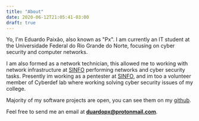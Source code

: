 ```yaml
---
title: "About"
date: 2020-06-12T21:05:41-03:00
draft: true
---
```


Yo, I'm Eduardo Paixão, also known as "Px". I am currently an IT student at the Universidade Federal do Rio Grande do Norte, focusing on cyber security and computer networks.

I am also formed as a network technician, this allowed me to working with network infrastructure at [SINFO](https://info.ufrn.br/) performing networks and cyber security tasks. Presently im working as a pentester at [SINFO](https://cetris.ufrn.br/), and im too a volunteer member of Cyberdef lab where working solving cyber security issues of my college.

Majority of my software projects are open, you can see them on my [github](https://github.com/duardopx/).

Feel free to send me an email at **duardopx@protonmail.com**.
